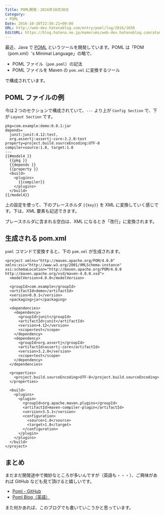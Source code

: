 ```yaml
---
Title: POML開発：2016年10月30日
Category:
- POML
Date: 2016-10-30T22:56:21+09:00
URL: http://web-dev.hatenablog.com/entry/poml/log/2016/1030
EditURL: https://blog.hatena.ne.jp/mamorums/web-dev.hatenablog.com/atom/entry/10328749687192143874
---
```


最近、Java で [POML](https://github.com/mamorum/poml) というツールを開発しています。POML は「POM（pom.xml）'s Minimal Language」の略で、

- POML ファイル（`pom.poml`）の記法
- POML ファイルを Maven の `pom.xml` に変換するツール

で構成されています。


## POML ファイルの例
今は２つのセクションで構成されていて、`---` より上が `Config Section` で、下が `Layout Section` です。

```
pkg=com.example:demo:0.0.1:jar
depends=
  junit:junit:4.12:test,
  org.assertj:assertj-core:3.2.0:test
property=project.build.sourceEncoding:UTF-8
compiler=source:1.8, target:1.8
---
{{#model4 }}
  {{pkg }}
  {{depends }}
  {{property }}
  <build>
    <plugins>
      {{compiler}}
    </plugins>
  </build>
{{/model4}}
```

上の設定を使って、下のプレースホルダ `{{key}}` を XML に変換していく感じです。下は、XML 要素も記述できます。

プレースホルダに含まれる空白は、XML になるとき「改行」に変換されます。


## 生成される pom.xml
`poml` コマンドで変換すると、下の `pom.xml` が生成されます。

```
<project xmlns="http://maven.apache.org/POM/4.0.0" xmlns:xsi="http://www.w3.org/2001/XMLSchema-instance" xsi:schemaLocation="http://maven.apache.org/POM/4.0.0 http://maven.apache.org/xsd/maven-4.0.0.xsd">
  <modelVersion>4.0.0</modelVersion>

  <groupId>com.example</groupId>
  <artifactId>demo</artifactId>
  <version>0.0.1</version>
  <packaging>jar</packaging>

  <dependencies>
    <dependency>
      <groupId>junit</groupId>
      <artifactId>junit</artifactId>
      <version>4.12</version>
      <scope>test</scope>
    </dependency>
    <dependency>
      <groupId>org.assertj</groupId>
      <artifactId>assertj-core</artifactId>
      <version>3.2.0</version>
      <scope>test</scope>
    </dependency>
  </dependencies>

  <properties>
    <project.build.sourceEncoding>UTF-8</project.build.sourceEncoding>
  </properties>

  <build>
    <plugins>
      <plugin>
        <groupId>org.apache.maven.plugins</groupId>
        <artifactId>maven-compiler-plugin</artifactId>
        <version>3.5.1</version>
        <configuration>
          <source>1.8</source>
          <target>1.8</target>
        </configuration>
      </plugin>
    </plugins>
  </build>
</project>
```

## まとめ
まだまだ開発途中で微妙なところが多いんですが（英語も・・・）、ご興味があれば GitHub なども見て頂けると嬉しいです。

- [Poml - GitHub](https://github.com/mamorum/poml)
- [Poml Blog（英語）](http://java-poml.blogspot.com/)

また何かあれば、このブログでも書いていこうかと思っています。
